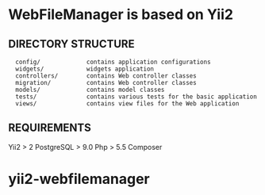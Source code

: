 WebFileManager is based on Yii2
============================


DIRECTORY STRUCTURE
-------------------

      config/             contains application configurations
      widgets/            widgets application
      controllers/        contains Web controller classes
      migration/          contains Web controller classes
      models/             contains model classes
      tests/              contains various tests for the basic application
      views/              contains view files for the Web application



REQUIREMENTS
------------

Yii2 > 2
PostgreSQL > 9.0
Php > 5.5
Composer


# yii2-webfilemanager
